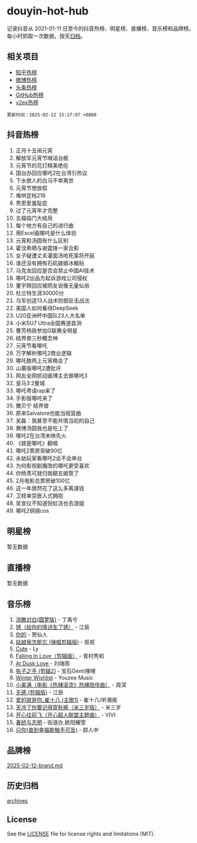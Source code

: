# douyin-hot-hub

记录抖音从 2021-01-11 日至今的抖音热榜、明星榜、直播榜、音乐榜和品牌榜。每小时抓取一次数据，按天[归档](archives)。

## 相关项目

- [知乎热榜](https://github.com/lonnyzhang423/zhihu-hot-hub)
- [微博热榜](https://github.com/lonnyzhang423/weibo-hot-hub)
- [头条热榜](https://github.com/lonnyzhang423/toutiao-hot-hub)
- [GitHub热榜](https://github.com/lonnyzhang423/github-hot-hub)
- [v2ex热榜](https://github.com/lonnyzhang423/v2ex-hot-hub)


`更新时间：2025-02-12 15:17:07 +0800`

## 抖音热榜

1. 正月十五闹元宵
1. 解放军元宵节喊话台舰
1. 元宵节的花灯精美绝伦
1. 国台办回应哪吒2在台湾引热议
1. 下水救人的白马不幸离世
1. 元宵节想放假
1. 难哄定档218
1. 秀恩爱羞耻症
1. 过了元宵年才完整
1. 五福临门大结局
1. 每个地方有自己的进行曲
1. 用Excel画哪吒是什么体验
1. 元宵和汤圆有什么区别
1. 霍汶希晒与谢霆锋一家合影
1. 女子疑遭丈夫灌面汤呛死案将开庭
1. 谁还没有拥有石矶娘娘冰箱贴
1. 马克龙回应是否会禁止中国AI技术
1. 哪吒2出品方起诉游戏公司侵权
1. 董宇辉回应被网友说像无量仙翁
1. 杜兰特生涯30000分
1. 乌军创造13人战术防御反击战法
1. 美国人如何看待DeepSeek
1. U20亚洲杯中国队23人大名单
1. 小米SU7 Ultra全国赛道首测
1. 曹芳杨政参加G联赛全明星
1. 结界兽三秒概念神
1. 元宵节看哪吒
1. 万字解析哪吒2商业逻辑
1. 哪吒敖丙上元宵晚会了
1. 山寨版哪吒2遭批评
1. 网友全网抓动画博主去做哪吒3
1. 皇马3:2曼城
1. 哪吒粤语rap来了
1. 手影版哪吒来了
1. 撒贝宁 结界兽
1. 原来Salvatore也能当摇篮曲
1. 吴磊：我甚至不能共情当初的自己
1. 赛博汤圆我也是吃上了
1. 哪吒2在台湾未映先火
1. 《就是哪吒》翻唱
1. 哪吒2票房突破90亿
1. 永劫玩家看哪吒2会不会串台
1. 为何影视剧魔改的哪吒更受喜欢
1. 你杨羡可就归我郦五娘管了
1. 2月电影总票房破100亿
1. 这一年居然花了这么多离谱钱
1. 卫枝单崇嵌入式拥抱
1. 吴宣仪不知道倪虹洁也去浪姐
1. 哪吒2铜镜cos

## 明星榜

暂无数据

## 直播榜

暂无数据

## 音乐榜

1. [消散对白(圆梦版)](https://sf5-hl-cdn-tos.douyinstatic.com/obj/tos-cn-ve-2774/og4jB5I5IizzoZVAAAzWgBMAsMDWoArfwBOiFs) - 丁禹兮
1. [锈（给你的情诗生了锈）](https://sf5-hl-cdn-tos.douyinstatic.com/obj/tos-cn-ve-2774/o8a1PBtVqIYbPEGK6e5A4egedVMdm3fCIz6bbE) - 江辰
1. [你的](https://sf5-hl-cdn-tos.douyinstatic.com/obj/tos-cn-ve-2774/oYuIeKf42jB7sEV6B2upMdpYAgfrQWj0FeRegh) - 贺仙人
1. [姑娘我怎能忘 (弹唱剪辑版)](https://sf5-hl-cdn-tos.douyinstatic.com/obj/tos-cn-ve-2774/okamwrBGEMz6illuEofAsMV4yzF5tVWbBiA5AI) - 抠抠
1. [Cute](https://sf5-hl-cdn-tos.douyinstatic.com/obj/tos-cn-ve-2774/o4IbIzHWKAAB4wsS5qMBRiiAlEBGTpQRNfFvuo) - Ly
1. [Falling In Love（剪辑版）](https://sf5-hl-cdn-tos.douyinstatic.com/obj/tos-cn-ve-2774/o8ajpA8zzgBPahbBIO8AcKGBLJezFCRd1wfP9f) - 青村秀和
1. [ At Dusk  Love ](https://sf5-hl-cdn-tos.douyinstatic.com/obj/tos-cn-ve-2774/o8CrpCf5CaYgI4ZrtQgMQAFEfuGqNnRSDQAPBc) - 刘嗨雨
1. [执子之手 (剪辑2)](https://sf5-hl-cdn-tos.douyinstatic.com/obj/tos-cn-ve-2774/oUoZLQjCc31XzqsBnBQUNgeKtYPBcgbFDwtfcu) - 宝石Gem\哩哩
1. [Winter Wishlist](https://sf3-cdn-tos.douyinstatic.com/obj/tos-cn-ve-2774/oIIgUOeamCFCVAzxN6MFRLIBlLGpUqQxeeHrLE) - Youzee Music
1. [小美满（电影《热辣滚烫》热辣陪伴曲）](https://sf5-hl-cdn-tos.douyinstatic.com/obj/tos-cn-ve-2774/o0GAn2lSgfZIDUgtevCGDQYnFg4CwnrBaxbTZL) - 周深
1. [无感 (剪辑版)](https://sf6-cdn-tos.douyinstatic.com/obj/tos-cn-ve-2774/o0eIsUzJBDlQaQFC5OFlgbMEZC1TFYBftOBn6p) - 江辰
1. [爱的就是你_崔十八 (主歌1)](https://sf5-hl-cdn-tos.douyinstatic.com/obj/tos-cn-ve-2774/oI5BO5DhFZ6UTcNCnZaOCBLtZ7WIMQGfgnXf5E) - 崔十八/听潮阁
1. [天冷了你要记得穿秋裤（米三岁版）](https://sf5-hl-cdn-tos.douyinstatic.com/obj/tos-cn-ve-2774/oQlIwVIDWiZ6BQilAorS7MA0AgCkQDvcZAdm1) - 米三岁
1. [开心往前飞（开心超人联盟主题曲）](https://sf5-hl-cdn-tos.douyinstatic.com/obj/tos-cn-ve-2774/9d8fb7c82cf1421fb93a9fe925275e0a) - VIVI
1. [春娇与志明](https://sf5-hl-cdn-tos.douyinstatic.com/obj/tos-cn-ve-2774/e530d8fceb7044b39707d7f9ff54add1) - 街道办,欧阳耀莹
1. [只你(直到幸福能触手可及)](https://sf5-hl-cdn-tos.douyinstatic.com/obj/tos-cn-ve-2774/o0lBkRDzFTeaVSUz3ZZSCBVtZ5DIMQGfgmEAuE) - 颜人中

## 品牌榜

[2025-02-12-brand.md](archives/2025-02-12-brand.md)

## 历史归档

[archives](archives)

## License

See the [LICENSE](LICENSE) file for license rights and limitations (MIT).

